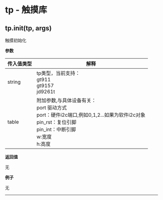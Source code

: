 # tp - 触摸库

## tp.init(tp, args)



触摸初始化

**参数**

|传入值类型|解释|
|-|-|
|string|tp类型，当前支持：<br>gt911 <br>gt9157 <br>jd9261t|
|table|附加参数,与具体设备有关：<br>port 驱动方式<br>port：硬件i2c端口,例如0,1,2...如果为软件i2c对象<br>pin_rst：复位引脚<br>pin_int：中断引脚<br>w:宽度<br>h:高度|

**返回值**

无

**例子**

无

---

